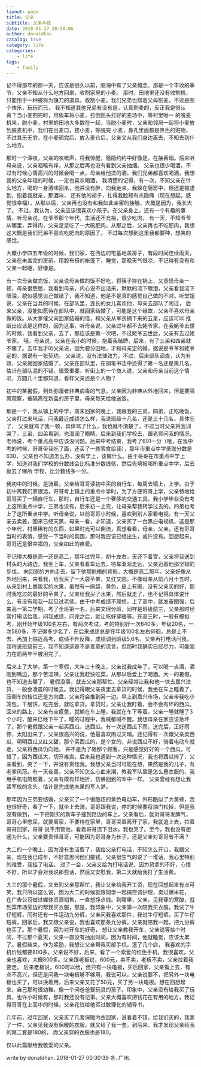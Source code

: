 ```yaml
---
layout: page
title: 父亲
subtitle: 父亲与我
date: 2018-01-27 20:50:06
author: donaldhan
catalog: true
category: life
categories:
    - life
tags:
    - family
---
```

记不得那年的那一天，应该是很久以前，脑海中有了父亲概念。那是一个丰收的季节，父亲不知从什么地方回来，收割家里的小麦。
那时，田地里还没有收割机，只能用于一种被称为镰刀的道具，收割小麦。我们兄弟也帮着父母割麦，不过是图个快乐，玩玩而已，
我不知道其他兄弟有没有是，认真割麦的，反正我是很认真？当小麦割完时，用板车将小麦，拉倒田头打好的麦场中，等村里唯一
的脱麦机来，脱小麦。村里的田地大多数在一起，当脱小麦时，父亲和邻居一起将小麦放到脱麦机中，我们在出麦口，接小麦，等脱完
小麦，鼻孔里面都是黑色的赃物，不过其乐无穷。在小麦晒完后，放入麦仓后，父亲又从我们身边离去，不知去到什么地方。

那时一个深夜，父亲的咳嗽声，将我惊醒，隐隐约约中好像是，在抽香烟。后来听母亲说，父亲咽喉有痒，从那之后再也没有看到父亲抽烟。
父亲也很少喝酒，不过有时候心情高兴的时候会喝一点，母亲给他烫的酒。我们兄弟都喜欢喝酒，我想我的父亲年轻的时候，一定也喜欢喝酒，
我清楚的记得，有一次，不知父亲在什么地方，喝的一身酒味回来，他并没有醉，向我走来，我躲在厨房中，但还是被逮到，抱着我就亲，那酒味，
还有他的胡子，扎得我脸颊有点隐痛（现在想起，感觉很幸福），从那以后，父亲再也没有和我如此亲密的接触，大概是因为，我长大了。
不过，我认为，父亲应该很喜欢小孩子。在父亲身上，还有一个有趣的事情，听母亲说，在爷爷那个年代，生活还不充裕，很少吃肉，
有一天，不知爷爷从哪里，弄得肉，父亲足足吃了一大碗肥肉，从那之后，父亲再也不吃肥肉，我想这大概是我们兄弟不喜欢吃肥肉的原因了。
不过每次想到这里我都要种，想笑的感觉。

大概小学四五年级的时候，我们家，在西边的宅基地盖房子，有段时间连续雨天，父亲在未盖完的房前，用胶布搭的帐篷下，睡觉，那晚天气很凉，不记得有没有和
父亲一起睡，好像是。

有一次母亲做完饭，父亲说母亲做的饭不好吃，将筷子摔在锅上，又责怪母亲一顿，母亲很憋屈，我看到母亲，内心说不出话来，默默的流下眼泪，父亲看我流下
眼泪，貌似感觉自己做错了，我不知道，他是不是真的感觉自己做的不对。听堂姐说，父亲在当兵的时候，在部队里，连长的女儿喜欢他，母亲去部队了闹过，
后来父亲，没能如愿待在部队中，就回家结婚了，可能是这个缘故，父亲不喜欢母亲做的饭。从大爹催父亲回家结婚的信，和父亲从军衣摘下来的五星，应该可以
推断出应该是这样的，因为这事，听母亲说，父亲过年都不去姥爷家。在我姥爷去世的时候，我看到父亲，去了，那应该是第一次吧，不过姥爷去世后，父亲有去过姥爷家。
哦，母亲说，父亲在我小的时候，抱着我赌牌，后来，有了三弟和四弟就不赌了。去年我才听父亲说，因为要分田地，才和母亲定的婚，据说是爷爷和姥爷定的，据说有一张契约，
父亲说，没有法律效力。不过，后来部队调查，认为有效，父亲就回家结婚了。父亲在部队里，在钢笔书法中还得了第一名还是第几名，估计在部队混的不错，很受重要。听街上的一个商人说，父亲和母亲当前这个情况，方圆几十里都知道，看样父亲还是个人物？

初中的某暑假，到处弥漫者非典病毒的气息，父亲因为非典从外地回来，但是要隔离观察，被隔离在新盖的房子里，母亲每天给他送饭。

那是一个，我从镇上的中学，周末回家的晚上，我跟我的三弟，四弟，正吃晚饭，父亲打过来电话，问我最近成绩怎么样，我说班级十几名，还是三十几名，具体忘了，
父亲就骂了我一顿，具体骂了什么，我也就不清楚了，不过当时父亲将我训哭了，三弟，四弟看到，也湿润了眼睛。后来到我们学校去，跟老师问我的情况，
老师说，考个重点高中应该没问题。后来中考结束，我考了601一分（哦，在我中考的时候，哥哥带我吃了面，还买了一些零食给我），那年市重点中学录取分数是630，
父亲也不知道怎么办，没有学上，该做什么。由于哥哥在市重点中学上学，知道对我们学校的分数线会比标准分数线低，然后先填报哪所重点中学，后去就去了哪所
学校，比分数线多一分。

我初中的时候，是骑着，父亲给哥哥读初中买的自行车，每周去镇上，上学。由于初中离我们家很远，哥哥考上镇上的重点中学时，为了方便哥哥上学，父亲特地给哥哥买了一辆自行车，那时，自行车还是一个奢侈的交通工具。我小学毕业没有考上这所重点中学，三弟也没有，后来初一上完，让母亲帮我转学过去的。四弟也考上了这所重点中学。听母亲说，以前哥哥小时候，喜欢到别人家看电视。有一天父亲去卖姜，回来已经天黑，母亲一看，才知道，父亲买了一台黑白电视机，这是那个年代，村里稀有的东西，如果时光可以倒流，真想看看，母亲，父亲，还有哥哥当时的表情，感受一下当时的氛围，那时我应该已经出生，或许没有。回想起来，哥哥还是很幸福的，父亲如此的疼爱。

不记得大概是高一还是高二，那年过完年，初十左右，天还下着雪，父亲将我送到村头的大路边，我坐上车，父亲看着车远去，待车渐渐走远，父亲迈着他那坚韧的步伐，
向回家的方向走去，留下他那魁梧的背影。大概是高二那年，父亲好像从外地回来，来看我，给我买了一大袋苹果，又红又园，不像母亲从前八月十五时，从来到村上商贩买的水果，虽然有一麻袋，黄色，皮上有斑，没有父亲买的好，那时我吃过的最好的苹果了。父亲给我买了水果，然后就走了，也不记得具体说什么，有没有和我一起见过老师。由于中考成绩不理想，上了高中，就发奋图强，后来高一第二学期，考了全班第一名，后来文理分班，同样是班级前三，父亲那时经常打电话给我，问我成绩，问完之后，就让吃好穿暖等。在高三时，一般有模拟考，刚开始年级100名左右，有两次考试，考的特别好一次640多，年级20名，一次580多，不记得多少名了，在后来成绩总是在年级100名左右徘徊，总是上不去，再加上临近高考，成绩不升反降，成绩调到班级5,6名，父亲再打电话问我，我将说班级前三，我不知道这是不是善意的谎言，但那时我确实已经尽力，可能脑力在前两年半被用完了。


后来上了大学，第一个寒假，大年三十晚上，父亲说我成年了，可以喝一点酒，酒刚到嘴边，那个苦涩辣，父亲让我赶快吃菜，从那以后爱上了喝酒。大一的暑假，也不知道去哪了，
暑假没事，就去父亲那帮忙。父亲经常让我和他一块去嘉兴进货，一般会凌晨的时候去。我记得跟父亲夜里去拿货的时候，我坐在车上睡着了，压倒车的档位还是方向盘，父亲将会推到另一边。早上到嘉兴市场，父亲带我吃小笼包，千层饼，吃完后，就吃拿货。拿货时，父亲让我盯着，会不会有坏的西瓜。回来的路上，父亲有点疲惫，就躺在车上睡，我就在车下等着，父亲一睡就睡了3个小时，醒来已经下午了，睡的过程中，我喊都喊不醒。我想母亲在家应该急坏了。那个暑假跟父亲一起买西瓜，送西瓜。有一次送西瓜下雨，送完后，正好雨停，太阳出来了，父亲很高兴的说，他最喜欢雨过天晴。还记得有一次跟父亲卖西瓜，明明西瓜又红又甜，那个买西瓜的，是个女的，非说西瓜不好，骑着电动车就走，父亲将西瓜仍向她，
并不是为了砸那个顾客，只是感觉好好的一个西瓜，可惜了，因为西瓜大，切开难卖。后来我也遇到一次这种情况，我也将西瓜摔了，父亲看到，笑了一下，并没有责怪我。我想父亲当时可能在想，果然是我的儿子，有老爹风范。有一天夜里，父亲不知怎么心血来潮，教我军队里是怎么叠衣服的，我用手机电筒照着，父亲有模有样地折，仿佛回到的军中一样。
父亲曾经有想让我读军校的念头，估计是完成他未果的军人梦。

那年因为三弟要结婚，父亲买了一个很酷炫的黄色电动车，外形酷似了大黄蜂，我也很好奇，看了一下，就坐上去骑，哥哥跟我说，停的时候要将油门松掉，但是我没有做到，
一下把刚买的新车子撞到路边的车上，父亲看后，就对哥哥发脾气，哥哥心里憋屈，就要离家，不要待在家里，哥哥哭着离开了家，我就追上去，拉着哥哥回家，哥哥
说不用管他，看着哥哥流下泪水，我也哭了。至今，我也没有想通为什么，父亲要责怪哥哥，可能因为哥哥身为长子，还是父亲对哥哥有不满？

大二的一个晚上，因为没有生活费了，我给父亲打电话，不知怎么开口，我跟父亲，现在我已成年，不好意思问他们要钱，父亲很生气的说了一堆话，我心里特别的难受，我挂了电话。
过了一会，父亲又给为打电话说，因为货拿的不好，心情不好，所以才会对我说那些话，然后又安慰我，第二天就给我打了生活费。


大三的那个暑假，又去到父亲那帮忙，我让父亲给我开工资，现在回想起来有点可笑，我只所以这么说，因为大二的时候就跟同学一起搞空调护理，卖过爆米花，
在广告公司做过媒体资源销售，一直想挣点钱。到哪里，父亲，见我穿的寒酸，就到菜市场旁边的帮我买衣服，那是，我印象中，父亲第一次陪我买衣服，我试了牛仔短裤，同时还有一件运动九分裤，父亲问我喜欢那件，我说牛仔短裤，买了牛仔短裤，回家后，我又跟父亲说，我也喜欢那条九分裤，父亲就陪我一起，把九分裤也买了。那个暑假，因为对开车的好奇，
想让父亲教我开车，父亲说等抽个时间，不过那个夏天，父亲一直没有抽出时间，因为有时间，他就睡觉，应该太累了。暑假结束，作为奖励，我想让父亲帮我买部手机，逛了几个店，
我喜欢的手机价钱都要800多，父亲说不好，后来，看了一个索爱的红色手机，我很喜欢，父亲也喜欢，大概800多。父亲跟老板说，600元，卖不卖，老板不卖，父亲拉着我要走，
后来老板说，600可以给，但只有一块电板，买后回家，父亲看上去，有点不高兴，但还是问我一块电板够不够用，我说可以，父亲说要不，把另外一块电板也买了，可以换着用，后来父亲又花了50元，买了另一块电板。想在回想起来，自己那时很幼稚，像一个问爸爸要玩具的孩子。印象中，父亲没有给我买了玩具，也许小时候有，那时我还没有记事。父亲大概喜欢把钱花在有用的地方，我记得哥哥在上高中的时候，父亲花钱给他买过数理化的辅导书。


几年前，过年回家，父亲买了几套保暖内衣回家，说看着不错，给我们买的，我拿了一件，父亲见我没有保暖的衣服，就又给了我一套。到后来，我才发现父亲给我的第二套是180的，
而父亲穿的衣服也是180。

仅以此篇献给我敬爱的父亲。

write by donaldhan.
2018-01-27 00:30:39 冬.
广州.
